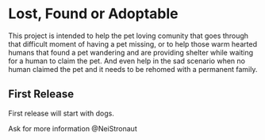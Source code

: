 # Lost, Found or Adoptable
This project is intended to help the pet loving comunity that goes through that difficult moment of having a pet missing, or to help those warm hearted humans that found a pet wandering and are providing shelter while waiting for a human to claim the pet. And even help in the sad scenario when no human claimed the pet and it needs to be rehomed with a permanent family.

## First Release
First release will start with dogs.

Ask for more information @NeiStronaut
